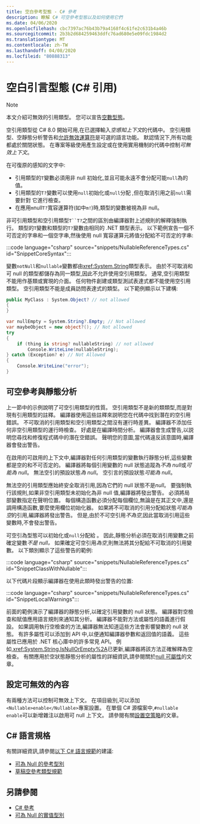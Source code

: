 ```yaml
---
title: 空白參考型態 - C# 參考
description: 瞭解 C# 可空參考型態以及如何使用它們
ms.date: 04/06/2020
ms.openlocfilehash: cbc7397ac76b43b79a4168f4c61fe2c631b4a46b
ms.sourcegitcommit: 2b3b2d684259463ddfc76ad680e5e09fdc1984d2
ms.translationtype: MT
ms.contentlocale: zh-TW
ms.lasthandoff: 04/08/2020
ms.locfileid: "80888313"
---
```

# <a name="nullable-reference-types-c-reference"></a>空白引言型態 (C# 引用)

> [!NOTE]
> 本文介紹可無效的引用類型。 您可以宣告[空數型態](nullable-value-types.md)。

空引用類型從 C# 8.0 開始可用,在已選擇輸入*空感知上下文*的代碼中。 空引用類型、空靜態分析警告和[允許無效運算符](../operators/null-forgiving.md)是可選的語言功能。 默認情況下,所有功能都處於關閉狀態。 在專案等級使用產生設定或在使用實用機制的代碼中控制*可無效上下文*。

 在可復原的感知的文字中:

- 引用類型的`T`變數必須用非 null 初始化,並且可能永遠不會分配可能`null`為的值。
- 引用類型的`T?`變數可以使用`null`初始化或`null`分配 ,但在取消引用之前`null`需要針對 它進行檢查。
- 在應用`m`null`T?`寬容運算符(如中`m!`)時,類型的變數被視為非 null。

非可引用類型和空引用類型`T``T?`之間的區別由編譯器對上述規則的解釋強制執行。 類型的`T`變數和類型的`T?`變數由相同的 .NET 類型表示。 以下範例宣告一個不可否定的字串和一個空字串,然後使用 null 寬容運算元將值分配給不可否定的字串:

:::code language="csharp" source="snippets/NullableReferenceTypes.cs" id="SnippetCoreSyntax":::

變數`notNull`和`nullable`變數都由<xref:System.String>類型表示。 由於不可取消和可 null 的類型都儲存為同一類型,因此不允許使用空引用類型。 通常,空引用類型不能用作基類或實現的介面。 任何物件創建或類型測試表達式都不能使用空引用類型。 空引用類型不能是成員訪問表達式的類型。 以下範例顯示以下建構:

```csharp
public MyClass : System.Object? // not allowed
{
}

var nullEmpty = System.String?.Empty; // Not allowed
var maybeObject = new object?(); // Not allowed
try
{
    if (thing is string? nullableString) // not allowed
        Console.WriteLine(nullableString);
} catch (Exception? e) // Not Allowed
{
    Console.WriteLine("error");
}
```

## <a name="nullable-references-and-static-analysis"></a>可空參考與靜態分析

上一節中的示例說明了可空引用類型的性質。 空引用類型不是新的類類型,而是對現有引用類型的註釋。 編譯器使用這些註釋來説明您在代碼中找到潛在的空引用錯誤。 不可取消的引用類型和空引用類型之間沒有運行時差異。 編譯器不添加任何非空引用類型的運行時檢查。 好處是在編譯時間分析。 編譯器會生成警告,以説明您尋找和修復程式碼中的潛在空錯誤。 聲明您的意圖,當代碼違反該意圖時,編譯器會發出警告。

在啟用的可啟用的上下文中,編譯器對任何引用類型的變數執行靜態分析,這些變數都是空的和不可否定的。 編譯器將每個引用變數的 null 狀態追蹤為*不為 null*或*可能為 null*。 無法空引的預設狀態*為 null*。 空引言的預設狀態*可能為 null*。

無法空的引用類型應始終安全取消引用,因為它們的 null 狀態不是*null*。 要強制執行該規則,如果非空引用類型未初始化為非 null 值,編譯器將發出警告。 必須將局部變數指定在聲明位置。 每個構造函數必須分配每個欄位,無論是在其正文中,還是調用構造函數,要麼使用欄位初始化器。 如果將不可取消的引用分配給狀態*可能為空*的引用,編譯器將發出警告。 但是,由於不可空引用*不為空*,因此當取消引用這些變數時,不會發出警告。

可空引為型態可以初始化或`null`分配給 。 因此,靜態分析必須在取消引用變數之前確定變數*不是 null。* 如果確定可空引用*為空*,則無法將其分配給不可取消的引用變數。 以下類別顯示了這些警告的範例:

:::code language="csharp" source="snippets/NullableReferenceTypes.cs" id="SnippetClassWithNullable":::

以下代碼片段顯示編譯器在使用此類時發出警告的位置:

:::code language="csharp" source="snippets/NullableReferenceTypes.cs" id="SnippetLocalWarnings":::

前面的範例演示了編譯器的靜態分析,以確定引用變數的 null 狀態。 編譯器對空檢查和賦值應用語言規則來通知其分析。  編譯器不能對方法或屬性的語義進行假設。 如果調用執行空檢查的方法,編譯器無法知道這些方法會影響變數的 null 狀態。 有許多屬性可以添加到 API 中,以便通知編譯器參數和返回值的語義。 這些屬性已應用於 .NET 核心庫中的許多常見 API。 例如,<xref:System.String.IsNullOrEmpty%2A>已更新,編譯器將該方法正確解釋為空檢查。 有關應用於空狀態靜態分析的屬性的詳細資訊,請參閱關於[null 可屬性](../../nullable-attributes.md)的文章。

## <a name="setting-the-nullable-context"></a>設定可無效的內容

有兩種方法可以控制可無效上下文。 在項目級別,可以添加`<Nullable>enable</Nullable>`專案設置。 在單個 C# 源檔案中,`#nullable enable`可以新增雜注以啟用可 null 上下文。 請參閱有關[設置空策略](../../nullable-attributes.md)的文章。

## <a name="c-language-specification"></a>C# 語言規格

有關詳細資訊,請參閱[以下 C# 語言規範](~/_csharplang/spec/introduction.md)的建議:

- [可為 Null 的參考型別](~/_csharplang/proposals/csharp-8.0/nullable-reference-types.md)
- [草稿空參考類型規範](~/_csharplang/proposals/csharp-8.0/nullable-reference-types-specification.md)

## <a name="see-also"></a>另請參閱

- [C# 參考](../index.md)
- [可為 Null 的實值型別](nullable-value-types.md)
